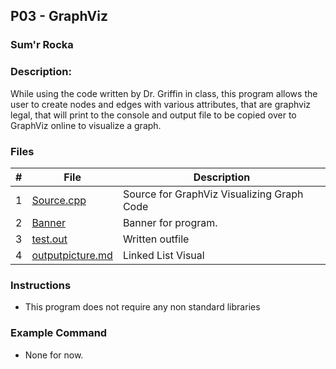 ## P03  - GraphViz
### Sum'r Rocka
### Description:

  While using the code written by Dr. Griffin in class, this program allows
  the user to create nodes and edges with various attributes, that are graphviz legal,
  that will print to the console and output file to be copied over to GraphViz online
  to visualize a graph. 

### Files

|   #   | File     | Description                      |
| :---: | -------- | -------------------------------- |
|   1   | [Source.cpp](https://github.com/srocka0716/2143-OOP-Rocka/blob/main/Assignments/P03/Source.cpp) | Source for GraphViz Visualizing Graph Code |
|   2   | [Banner](https://github.com/srocka0716/2143-OOP-Rocka/blob/main/Assignments/P03/banner.txt) | Banner for program.|
|   3   | [test.out](https://github.com/srocka0716/2143-OOP-Rocka/blob/main/Assignments/P03/test.out) | Written outfile|
|   4   | [outputpicture.md](https://github.com/srocka0716/2143-OOP-Rocka/blob/main/Assignments/P03/outputpicture.md) | Linked List Visual|



### Instructions

- This program does not require any non standard libraries

### Example Command

- None for now.
